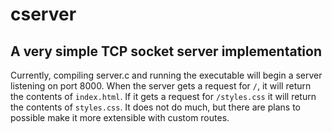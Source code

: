 # cserver

## A very simple TCP socket server implementation

Currently, compiling server.c and running the executable will begin a server listening on port 8000. When the server gets a request for `/`, it will return the contents of `index.html`. If it gets a request for `/styles.css` it will return the contents of `styles.css`. It does not do much, but there are plans to possible make it more extensible with custom routes.